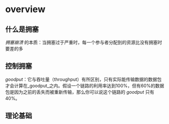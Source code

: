 # overview

## 什么是拥塞

_拥塞崩溃_ 的本质：当拥塞过于严重时，每一个参与者分配到的资源比没有拥塞时要差的多

## 控制拥塞

 _goodput_：它与吞吐量（throughput）有所区别，只有实际能传输数据的数据包才会计算在_goodput_之内。假设一个链路的利用率达到100%，但有60%的数据包是因为之前的丢失而被重新传输，那么你可以说这个链路的 _goodput_ 只有40%。

## 理论基础

